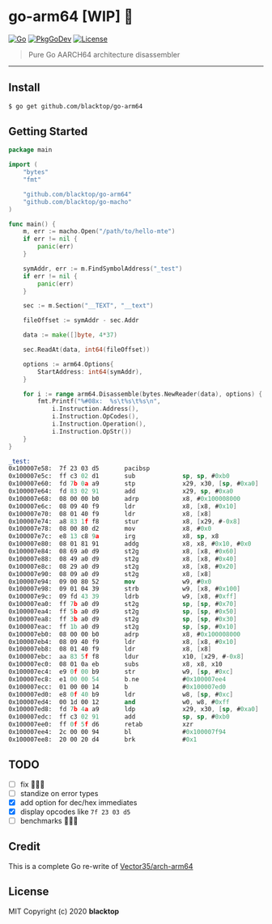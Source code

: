 # go-arm64 [WIP] 🚧

[![Go](https://github.com/blacktop/go-arm64/workflows/Go/badge.svg)](https://github.com/blacktop/go-arm64/actions) [![PkgGoDev](https://pkg.go.dev/badge/blacktop/go-arm64)](https://pkg.go.dev/github.com/blacktop/go-arm64) [![License](http://img.shields.io/:license-mit-blue.svg)](http://doge.mit-license.org)

> Pure Go AARCH64 architecture disassembler

---

## Install

```bash
$ go get github.com/blacktop/go-arm64
```

## Getting Started

```go
package main

import (
	"bytes"
	"fmt"

	"github.com/blacktop/go-arm64"
	"github.com/blacktop/go-macho"
)

func main() {
	m, err := macho.Open("/path/to/hello-mte")
	if err != nil {
		panic(err)
	}

	symAddr, err := m.FindSymbolAddress("_test")
	if err != nil {
		panic(err)
	}

	sec := m.Section("__TEXT", "__text")

	fileOffset := symAddr - sec.Addr

	data := make([]byte, 4*37)

	sec.ReadAt(data, int64(fileOffset))

	options := arm64.Options{
		StartAddress: int64(symAddr),
	}

	for i := range arm64.Disassemble(bytes.NewReader(data), options) {
		fmt.Printf("%#08x:  %s\t%s\t%s\n",
			i.Instruction.Address(),
			i.Instruction.OpCodes(),
			i.Instruction.Operation(),
			i.Instruction.OpStr())
	}
}
```

```nasm
_test:
0x100007e58:  7f 23 03 d5       pacibsp
0x100007e5c:  ff c3 02 d1       sub             sp, sp, #0xb0
0x100007e60:  fd 7b 0a a9       stp             x29, x30, [sp, #0xa0]
0x100007e64:  fd 83 02 91       add             x29, sp, #0xa0
0x100007e68:  08 00 00 b0       adrp            x8, #0x100008000
0x100007e6c:  08 09 40 f9       ldr             x8, [x8, #0x10]
0x100007e70:  08 01 40 f9       ldr             x8, [x8]
0x100007e74:  a8 83 1f f8       stur            x8, [x29, #-0x8]
0x100007e78:  08 00 80 d2       mov             x8, #0x0
0x100007e7c:  e8 13 c8 9a       irg             x8, sp, x8
0x100007e80:  08 01 81 91       addg            x8, x8, #0x10, #0x0
0x100007e84:  08 69 a0 d9       st2g            x8, [x8, #0x60]
0x100007e88:  08 49 a0 d9       st2g            x8, [x8, #0x40]
0x100007e8c:  08 29 a0 d9       st2g            x8, [x8, #0x20]
0x100007e90:  08 09 a0 d9       st2g            x8, [x8]
0x100007e94:  09 00 80 52       mov             w9, #0x0
0x100007e98:  09 01 04 39       strb            w9, [x8, #0x100]
0x100007e9c:  09 fd 43 39       ldrb            w9, [x8, #0xff]
0x100007ea0:  ff 7b a0 d9       st2g            sp, [sp, #0x70]
0x100007ea4:  ff 5b a0 d9       st2g            sp, [sp, #0x50]
0x100007ea8:  ff 3b a0 d9       st2g            sp, [sp, #0x30]
0x100007eac:  ff 1b a0 d9       st2g            sp, [sp, #0x10]
0x100007eb0:  08 00 00 b0       adrp            x8, #0x100008000
0x100007eb4:  08 09 40 f9       ldr             x8, [x8, #0x10]
0x100007eb8:  08 01 40 f9       ldr             x8, [x8]
0x100007ebc:  aa 83 5f f8       ldur            x10, [x29, #-0x8]
0x100007ec0:  08 01 0a eb       subs            x8, x8, x10
0x100007ec4:  e9 0f 00 b9       str             w9, [sp, #0xc]
0x100007ec8:  e1 00 00 54       b.ne            #0x100007ee4
0x100007ecc:  01 00 00 14       b               #0x100007ed0
0x100007ed0:  e8 0f 40 b9       ldr             w8, [sp, #0xc]
0x100007ed4:  00 1d 00 12       and             w0, w8, #0xff
0x100007ed8:  fd 7b 4a a9       ldp             x29, x30, [sp, #0xa0]
0x100007edc:  ff c3 02 91       add             sp, sp, #0xb0
0x100007ee0:  ff 0f 5f d6       retab           xzr
0x100007ee4:  2c 00 00 94       bl              #0x100007f94
0x100007ee8:  20 00 20 d4       brk             #0x1
```

## TODO

- [ ] fix 🐛🐛🐛
- [ ] standize on error types
- [x] add option for dec/hex immediates
- [x] display opcodes like `7f 23 03 d5`
- [ ] benchmarks 🏃‍♂️💨

## Credit

This is a complete Go re-write of [Vector35/arch-arm64](https://github.com/Vector35/arch-arm64/tree/master/disassembler)

## License

MIT Copyright (c) 2020 **blacktop**
